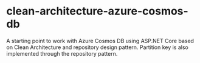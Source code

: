 # clean-architecture-azure-cosmos-db
A starting point to work with Azure Cosmos DB using ASP.NET Core based on Clean Architecture and repository design pattern. Partition key is also implemented through the repository pattern.
